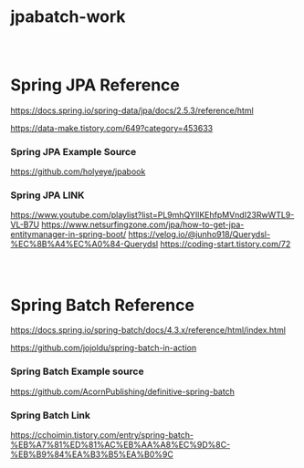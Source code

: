 # jpabatch-work

```
 
 
```

# Spring JPA Reference
https://docs.spring.io/spring-data/jpa/docs/2.5.3/reference/html

https://data-make.tistory.com/649?category=453633

### Spring JPA Example Source
https://github.com/holyeye/jpabook

### Spring JPA LINK
https://www.youtube.com/playlist?list=PL9mhQYIlKEhfpMVndI23RwWTL9-VL-B7U
https://www.netsurfingzone.com/jpa/how-to-get-jpa-entitymanager-in-spring-boot/
https://velog.io/@junho918/Querydsl-%EC%8B%A4%EC%A0%84-Querydsl
https://coding-start.tistory.com/72

```
 
 
```

# Spring Batch Reference 
https://docs.spring.io/spring-batch/docs/4.3.x/reference/html/index.html

https://github.com/jojoldu/spring-batch-in-action

### Spring Batch Example source
https://github.com/AcornPublishing/definitive-spring-batch

### Spring Batch Link
https://cchoimin.tistory.com/entry/spring-batch-%EB%A7%81%ED%81%AC%EB%AA%A8%EC%9D%8C-%EB%B9%84%EA%B3%B5%EA%B0%9C